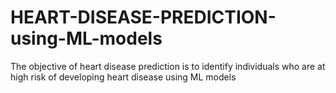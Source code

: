 # HEART-DISEASE-PREDICTION-using-ML-models
The objective of heart disease prediction is to identify individuals who are at high risk of developing heart disease using ML models

